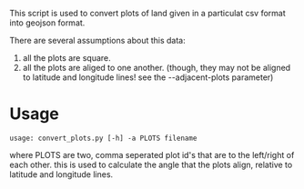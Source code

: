 This script is used to convert plots of land given in a particulat csv format into geojson format.

There are several assumptions about this data:

1. all the plots are square.
2. all the plots are aliged to one another. (though, they may not be aligned to latitude and longitude lines! see the --adjacent-plots parameter)

# Usage

`usage: convert_plots.py [-h] -a PLOTS filename`
    
where PLOTS are two, comma seperated plot id's that are to the left/right of each other. this is used to calculate the angle that the plots align, relative to latitude and longitude lines.
